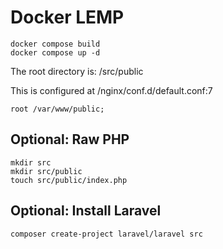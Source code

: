 # Docker LEMP

```
docker compose build
docker compose up -d
```

The root directory is: /src/public

This is configured at /nginx/conf.d/default.conf:7

```
root /var/www/public;
```

## Optional: Raw PHP

```
mkdir src
mkdir src/public
touch src/public/index.php
```

## Optional: Install Laravel

```
composer create-project laravel/laravel src
```
